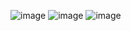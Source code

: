 ![image](https://github.com/Ayanabha1/6-Companies-30-Days-Challenge/assets/63809278/ecc17c4a-44f3-4c20-9f96-b3363fe8b18b)
![image](https://github.com/Ayanabha1/6-Companies-30-Days-Challenge/assets/63809278/e99ddac4-f65c-46b5-8957-387a439ceb39)
![image](https://github.com/Ayanabha1/6-Companies-30-Days-Challenge/assets/63809278/e08e5718-01cb-4b90-9b09-f4441e4a1e55)
